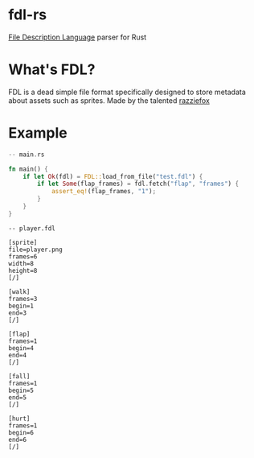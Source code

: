 # fdl-rs
[File Description Language](https://github.com/razziefox/FDL) parser for Rust

# What's FDL?
FDL is a dead simple file format specifically designed to store metadata about assets such as sprites. Made by the talented [razziefox](https://github.com/razziefox)

# Example
```rs
-- main.rs

fn main() {
    if let Ok(fdl) = FDL::load_from_file("test.fdl") {
        if let Some(flap_frames) = fdl.fetch("flap", "frames") {
            assert_eq!(flap_frames, "1");
        }
    }
}
```

```
-- player.fdl

[sprite]
file=player.png
frames=6
width=8
height=8
[/]

[walk]
frames=3
begin=1
end=3
[/]

[flap]
frames=1
begin=4
end=4
[/]

[fall]
frames=1
begin=5
end=5
[/]

[hurt]
frames=1
begin=6
end=6
[/]

```
